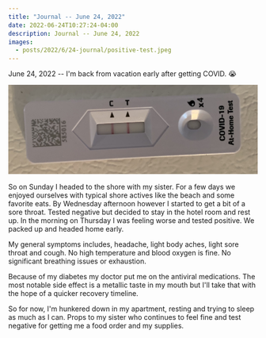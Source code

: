 ```yaml
---
title: "Journal -- June 24, 2022"
date: 2022-06-24T10:27:24-04:00
description: Journal -- June 24, 2022
images:
  - posts/2022/6/24-journal/positive-test.jpeg
---
```


June 24, 2022 -- I'm back from vacation early after getting COVID. 😭

![Positive COVID Test](positive-test.jpeg)

So on Sunday I headed to the shore with my sister. For a few days we enjoyed ourselves with typical shore actives like the beach and some favorite eats. By Wednesday afternoon however I started to get a bit of a sore throat. Tested negative but decided to stay in the hotel room and rest up. In the morning on Thursday I was feeling worse and tested positive. We packed up and headed home early.

My general symptoms includes, headache, light body aches, light sore throat and cough. No high temperature and blood oxygen is fine. No significant breathing issues or exhaustion. 

Because of my diabetes my doctor put me on the antiviral medications. The most notable side effect is a metallic taste in my mouth but I'll take that with the hope of a quicker recovery timeline.

So for now, I'm hunkered down in my apartment, resting and trying to sleep as much as I can. Props to my sister who continues to feel fine and test negative for getting me a food order and my supplies.
